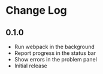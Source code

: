 # Change Log

## 0.1.0

- Run webpack in the background
- Report progress in the status bar
- Show errors in the problem panel
- Initial release
